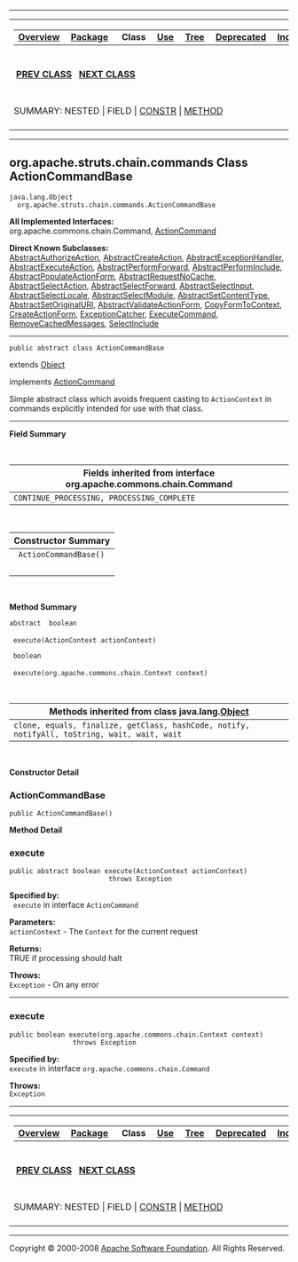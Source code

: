 ------------------------------------------------------------------------

<span id="navbar_top"></span> [](#skip-navbar_top "Skip navigation links")

<table>
<colgroup>
<col width="50%" />
<col width="50%" />
</colgroup>
<tbody>
<tr class="odd">
<td align="left"><span id="navbar_top_firstrow"></span>
<table>
<tbody>
<tr class="odd">
<td align="left"><a href="../../../../../overview-summary.html.md"><strong>Overview</strong></a> </td>
<td align="left"><a href="package-summary.html.md"><strong>Package</strong></a> </td>
<td align="left"> <strong>Class</strong> </td>
<td align="left"><a href="class-use/ActionCommandBase.html.md"><strong>Use</strong></a> </td>
<td align="left"><a href="package-tree.html.md"><strong>Tree</strong></a> </td>
<td align="left"><a href="../../../../../deprecated-list.html.md"><strong>Deprecated</strong></a> </td>
<td align="left"><a href="../../../../../index-all.html.md"><strong>Index</strong></a> </td>
<td align="left"><a href="../../../../../help-doc.html.md"><strong>Help</strong></a> </td>
</tr>
</tbody>
</table></td>
<td align="left"></td>
</tr>
<tr class="even">
<td align="left"> <a href="../../../../../org/apache/struts/chain/commands/ActionCommand.html.md" title="interface in org.apache.struts.chain.commands"><strong>PREV CLASS</strong></a>   <a href="../../../../../org/apache/struts/chain/commands/CreateActionForm.html" title="class in org.apache.struts.chain.commands"><strong>NEXT CLASS</strong></a></td>
<td align="left"><a href="../../../../../index.html.md?org/apache/struts/chain/commands/ActionCommandBase.html"><strong>FRAMES</strong></a>    <a href="ActionCommandBase.html"><strong>NO FRAMES</strong></a>    
<a href="../../../../../allclasses-noframe.html.md"><strong>All Classes</strong></a></td>
</tr>
<tr class="odd">
<td align="left">SUMMARY: NESTED | FIELD | <a href="#constructor_summary">CONSTR</a> | <a href="#method_summary">METHOD</a></td>
<td align="left">DETAIL: FIELD | <a href="#constructor_detail">CONSTR</a> | <a href="#method_detail">METHOD</a></td>
</tr>
</tbody>
</table>

<span id="skip-navbar_top"></span>

------------------------------------------------------------------------

org.apache.struts.chain.commands
 Class ActionCommandBase
--------------------------------

    java.lang.Object
      org.apache.struts.chain.commands.ActionCommandBase

**All Implemented Interfaces:**  
org.apache.commons.chain.Command, [ActionCommand](../../../../../org/apache/struts/chain/commands/ActionCommand.html.md "interface in org.apache.struts.chain.commands")

<!-- -->

**Direct Known Subclasses:**  
[AbstractAuthorizeAction](../../../../../org/apache/struts/chain/commands/AbstractAuthorizeAction.html.md "class in org.apache.struts.chain.commands"), [AbstractCreateAction](../../../../../org/apache/struts/chain/commands/AbstractCreateAction.html "class in org.apache.struts.chain.commands"), [AbstractExceptionHandler](../../../../../org/apache/struts/chain/commands/AbstractExceptionHandler.html "class in org.apache.struts.chain.commands"), [AbstractExecuteAction](../../../../../org/apache/struts/chain/commands/AbstractExecuteAction.html "class in org.apache.struts.chain.commands"), [AbstractPerformForward](../../../../../org/apache/struts/chain/commands/AbstractPerformForward.html "class in org.apache.struts.chain.commands"), [AbstractPerformInclude](../../../../../org/apache/struts/chain/commands/AbstractPerformInclude.html "class in org.apache.struts.chain.commands"), [AbstractPopulateActionForm](../../../../../org/apache/struts/chain/commands/AbstractPopulateActionForm.html "class in org.apache.struts.chain.commands"), [AbstractRequestNoCache](../../../../../org/apache/struts/chain/commands/AbstractRequestNoCache.html "class in org.apache.struts.chain.commands"), [AbstractSelectAction](../../../../../org/apache/struts/chain/commands/AbstractSelectAction.html "class in org.apache.struts.chain.commands"), [AbstractSelectForward](../../../../../org/apache/struts/chain/commands/AbstractSelectForward.html "class in org.apache.struts.chain.commands"), [AbstractSelectInput](../../../../../org/apache/struts/chain/commands/AbstractSelectInput.html "class in org.apache.struts.chain.commands"), [AbstractSelectLocale](../../../../../org/apache/struts/chain/commands/AbstractSelectLocale.html "class in org.apache.struts.chain.commands"), [AbstractSelectModule](../../../../../org/apache/struts/chain/commands/AbstractSelectModule.html "class in org.apache.struts.chain.commands"), [AbstractSetContentType](../../../../../org/apache/struts/chain/commands/AbstractSetContentType.html "class in org.apache.struts.chain.commands"), [AbstractSetOriginalURI](../../../../../org/apache/struts/chain/commands/AbstractSetOriginalURI.html "class in org.apache.struts.chain.commands"), [AbstractValidateActionForm](../../../../../org/apache/struts/chain/commands/AbstractValidateActionForm.html "class in org.apache.struts.chain.commands"), [CopyFormToContext](../../../../../org/apache/struts/chain/commands/generic/CopyFormToContext.html "class in org.apache.struts.chain.commands.generic"), [CreateActionForm](../../../../../org/apache/struts/chain/commands/CreateActionForm.html "class in org.apache.struts.chain.commands"), [ExceptionCatcher](../../../../../org/apache/struts/chain/commands/ExceptionCatcher.html "class in org.apache.struts.chain.commands"), [ExecuteCommand](../../../../../org/apache/struts/chain/commands/ExecuteCommand.html "class in org.apache.struts.chain.commands"), [RemoveCachedMessages](../../../../../org/apache/struts/chain/commands/RemoveCachedMessages.html "class in org.apache.struts.chain.commands"), [SelectInclude](../../../../../org/apache/struts/chain/commands/SelectInclude.html "class in org.apache.struts.chain.commands")

------------------------------------------------------------------------

    public abstract class ActionCommandBase

extends [Object](http://java.sun.com/j2se/1.4.2/docs/api/java/lang/Object.html.md?is-external=true "class or interface in java.lang")

implements [ActionCommand](../../../../../org/apache/struts/chain/commands/ActionCommand.html.md "interface in org.apache.struts.chain.commands")

Simple abstract class which avoids frequent casting to `ActionContext` in commands explicitly intended for use with that class.

------------------------------------------------------------------------

<span id="field_summary"></span>

**Field Summary**

 <span id="fields_inherited_from_class_org.apache.commons.chain.Command"></span>

| **Fields inherited from interface org.apache.commons.chain.Command** |
|----------------------------------------------------------------------|
| `CONTINUE_PROCESSING, PROCESSING_COMPLETE`                           |

  <span id="constructor_summary"></span>

| **Constructor Summary** |
|-------------------------|
| ` ActionCommandBase()`  
                          |

  <span id="method_summary"></span>

**Method Summary**

`abstract  boolean`

` execute(ActionContext actionContext)`
            

` boolean`

` execute(org.apache.commons.chain.Context context)`
            

 <span id="methods_inherited_from_class_java.lang.Object"></span>

| **Methods inherited from class java.lang.[Object](http://java.sun.com/j2se/1.4.2/docs/api/java/lang/Object.html.md?is-external=true "class or interface in java.lang")** |
|-----------------------------------------------------------------------------------------------------------------------------------------------------------------------|
| `clone, equals, finalize, getClass, hashCode, notify, notifyAll, toString, wait, wait, wait`                                                                          |

 

<span id="constructor_detail"></span>

**Constructor Detail**

### ActionCommandBase

    public ActionCommandBase()

<span id="method_detail"></span>

**Method Detail**

### execute

    public abstract boolean execute(ActionContext actionContext)
                             throws Exception

**Specified by:**  
` execute` in interface `ActionCommand`

<!-- -->

**Parameters:**  
`actionContext` - The `Context` for the current request

**Returns:**  
TRUE if processing should halt

**Throws:**  
`Exception` - On any error

------------------------------------------------------------------------

### execute

    public boolean execute(org.apache.commons.chain.Context context)
                    throws Exception

**Specified by:**  
`execute` in interface `org.apache.commons.chain.Command`

<!-- -->

**Throws:**  
`Exception`

------------------------------------------------------------------------

<span id="navbar_bottom"></span> [](#skip-navbar_bottom "Skip navigation links")

<table>
<colgroup>
<col width="50%" />
<col width="50%" />
</colgroup>
<tbody>
<tr class="odd">
<td align="left"><span id="navbar_bottom_firstrow"></span>
<table>
<tbody>
<tr class="odd">
<td align="left"><a href="../../../../../overview-summary.html.md"><strong>Overview</strong></a> </td>
<td align="left"><a href="package-summary.html.md"><strong>Package</strong></a> </td>
<td align="left"> <strong>Class</strong> </td>
<td align="left"><a href="class-use/ActionCommandBase.html.md"><strong>Use</strong></a> </td>
<td align="left"><a href="package-tree.html.md"><strong>Tree</strong></a> </td>
<td align="left"><a href="../../../../../deprecated-list.html.md"><strong>Deprecated</strong></a> </td>
<td align="left"><a href="../../../../../index-all.html.md"><strong>Index</strong></a> </td>
<td align="left"><a href="../../../../../help-doc.html.md"><strong>Help</strong></a> </td>
</tr>
</tbody>
</table></td>
<td align="left"></td>
</tr>
<tr class="even">
<td align="left"> <a href="../../../../../org/apache/struts/chain/commands/ActionCommand.html.md" title="interface in org.apache.struts.chain.commands"><strong>PREV CLASS</strong></a>   <a href="../../../../../org/apache/struts/chain/commands/CreateActionForm.html" title="class in org.apache.struts.chain.commands"><strong>NEXT CLASS</strong></a></td>
<td align="left"><a href="../../../../../index.html.md?org/apache/struts/chain/commands/ActionCommandBase.html"><strong>FRAMES</strong></a>    <a href="ActionCommandBase.html"><strong>NO FRAMES</strong></a>    
<a href="../../../../../allclasses-noframe.html.md"><strong>All Classes</strong></a></td>
</tr>
<tr class="odd">
<td align="left">SUMMARY: NESTED | FIELD | <a href="#constructor_summary">CONSTR</a> | <a href="#method_summary">METHOD</a></td>
<td align="left">DETAIL: FIELD | <a href="#constructor_detail">CONSTR</a> | <a href="#method_detail">METHOD</a></td>
</tr>
</tbody>
</table>

<span id="skip-navbar_bottom"></span>

------------------------------------------------------------------------

Copyright © 2000-2008 [Apache Software Foundation](http://www.apache.org/). All Rights Reserved.
